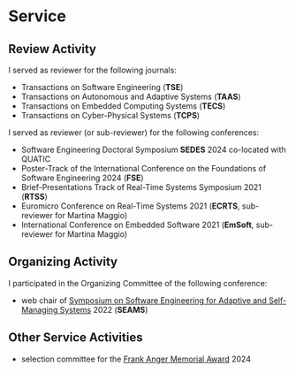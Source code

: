 # Service

## Review Activity

I served as reviewer for the following journals:

 * Transactions on Software Engineering (**TSE**)
 * Transactions on Autonomous and Adaptive Systems (**TAAS**)
 * Transactions on Embedded Computing Systems (**TECS**)
 * Transactions on Cyber-Physical Systems (**TCPS**)

I served as reviewer (or sub-reviewer) for the following conferences:

 * Software Engineering Doctoral Symposium **SEDES** 2024 co-located with QUATIC
 * Poster-Track of the International Conference on the Foundations of Software Engineering 2024 (**FSE**)
 * Brief-Presentations Track of Real-Time Systems Symposium 2021 (**RTSS**)
 * Euromicro Conference on Real-Time Systems 2021 (**ECRTS**, sub-reviewer for Martina Maggio)
 * International Conference on Embedded Software 2021 (**EmSoft**, sub-reviewer for Martina Maggio)

## Organizing Activity

I participated in the Organizing Committee of the following conference:

 * web chair of [Symposium on Software Engineering for Adaptive and Self-Managing Systems](https://conf.researchr.org/home/seams-2022) 2022 (**SEAMS**)

## Other Service Activities

 * selection committee for the [Frank Anger Memorial Award](https://sigbed.org/2024/01/22/frank-anger-memorial-award-2023/) 2024
